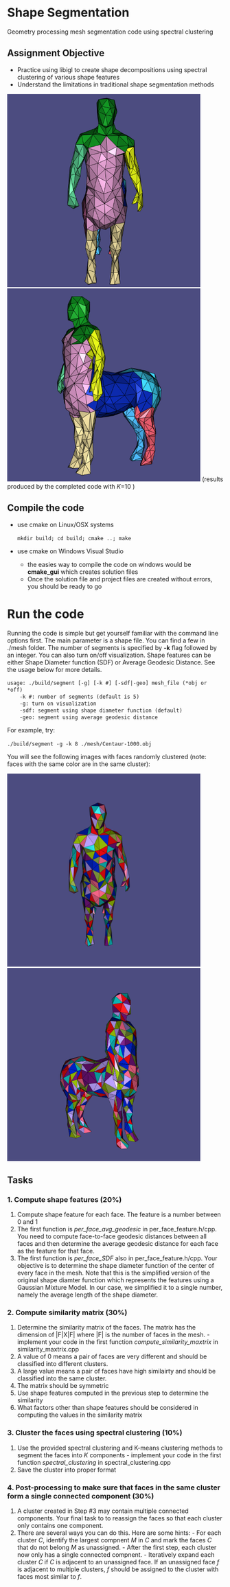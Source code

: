 # Shape Segmentation

Geometry processing mesh segmentation code using spectral clustering 

## Assignment Objective

- Practice using libigl to create shape decompositions using spectral clustering of various shape features
- Understand the limitations in traditional shape segmentation methods

<img src="imgs/seg-10-front.png" width=450/><img src="imgs/seg-10-side.png" width=450/>
(results produced by the completed code with _K_=10 )

## Compile the code 

- use cmake on Linux/OSX systems 

  `mkdir build; cd build; cmake ..; make`

- use cmake on Windows Visual Studio
  - the easies way to compile the code on windows would be **cmake_gui** which creates solution files
  - Once the solution file and project files are created without errors, you should be ready to go
  
#  Run the code

Running the code is simple but get yourself familiar with the command line options first. 
The main parameter is a shape file. You can find a few in ./mesh folder. 
The number of segments is specified by **-k** flag followed by an integer. 
You can also turn on/off visualization. Shape features can be either Shape Diameter function (SDF) or Average Geodesic Distance. 
See the usage below for more details. 

```
usage: ./build/segment [-g] [-k #] [-sdf|-geo] mesh_file (*obj or *off)
    -k #: number of segments (default is 5)
    -g: turn on visualization
    -sdf: segment using shape diameter function (default)
    -geo: segment using average geodesic distance
```

For example, try:

  `./build/segment -g -k 8 ./mesh/Centaur-1000.obj`

You will see the following images with faces randomly clustered (note: faces with the same color are in the same cluster): 

<img src="imgs/seg-random-front.png" width=450/><img src="imgs/seg-random-side.png" width=450/>


## Tasks

### 1. Compute shape features (20%)
  1. Compute shape feature for each face. The feature is a number between 0 and 1
  2. The first function is _per_face_avg_geodesic_ in per_face_feature.h/cpp. You need to compute face-to-face geodesic distances between all faces and then determine the average geodesic distance for each face as the feature for that face.
  3. The first function is _per_face_SDF_ also in per_face_feature.h/cpp. Your objective is to determine the shape diameter function of the center of every face in the mesh. Note that this is the simplified version of the original shape diamter function which represents the features using a Gaussian Mixture Model. In our case, we simplified it to a single number, namely the average length of the shape diameter. 

### 2. Compute similarity matrix (30%)
  1. Determine the similarity matrix of the faces. The matrix has the dimension of |F|X|F| where |F| is the number of faces in the mesh.
    - implement your code in the first function _compute_similarity_maxtrix_ in similarity_maxtrix.cpp
  2. A value of 0 means a pair of faces are very different and should be classified into different clusters. 
  3. A large value means a pair of faces have high similairty  and should be classified into the same cluster. 
  4. The matrix should be symmetric
  5. Use shape features computed in the previous step to determine the similarity
  6. What factors other than shape features should be considered in computing the values in the similarity matrix

### 3. Cluster the faces using spectral clustering (10%)
  1. Use the provided spectral clustering and K-means clustering methods to segment the faces into _K_ components
    - implement your code in the first function _spectral_clustering_ in spectral_clustering.cpp
  2. Save the cluster into proper format

### 4. Post-processing to make sure that faces in the same cluster form a single connected component (30%)
  1. A cluster created in Step #3 may contain multiple connected components. Your final task to to reassign the faces so that each cluster only contains one component. 
  2. There are several ways you can do this. Here are some hints:
    - For each cluster _C_, identify the largest compnent _M_ in _C_ and mark the faces _C_ that do not belong _M_ as unassigned.
    - After the first step, each cluster now only has a single connected compnent.
    - Iteratively expand each cluster _C_ if _C_ is adjacent to an unassigned face. If an unassigned face _f_ is adjacent to multiple clusters, _f_ should be assigned to the cluster with faces most similar to _f_. 
    
    
